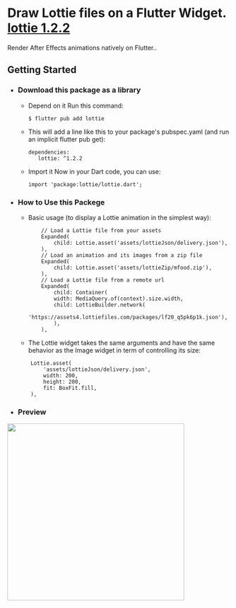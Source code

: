 # Draw Lottie files on a Flutter Widget. [lottie 1.2.2](https://pub.dev/packages/lottie)

Render After Effects animations natively on Flutter..

## Getting Started

- ### Download this package as a library
 
  - Depend on it Run this command:
    ```
    $ flutter pub add lottie
    ```
 
  - This will add a line like this to your package's pubspec.yaml (and run an implicit flutter pub get):
    ```
    dependencies:
       lottie: ^1.2.2
    ```
  - Import it Now in your Dart code, you can use:
     ```
     import 'package:lottie/lottie.dart';
     ```
- ### How to Use this Packege
 
  - Basic usage (to display a Lottie animation in the simplest way):
    ```
        // Load a Lottie file from your assets
        Expanded(
            child: Lottie.asset('assets/lottieJson/delivery.json'),
        ),
        // Load an animation and its images from a zip file
        Expanded(
            child: Lottie.asset('assets/lottieZip/mfood.zip'),
        ),
        // Load a Lottie file from a remote url
        Expanded(
            child: Container(
            width: MediaQuery.of(context).size.width,
            child: LottieBuilder.network(
                'https://assets4.lottiefiles.com/packages/lf20_q5pk6p1k.json'),
            ),
        ),
    ```
    
   - The Lottie widget takes the same arguments and have the same behavior as the Image widget in term of controlling its size:
    ```
        Lottie.asset(
            'assets/lottieJson/delivery.json',
            width: 200,
            height: 200,
            fit: BoxFit.fill,
        ),
    ```
- ### Preview
<img src="https://user-images.githubusercontent.com/82768399/155010382-3f2236ab-e4e4-47fe-8ee9-6517eada9eb7.gif" width="400" >